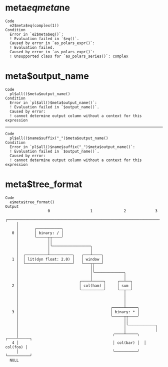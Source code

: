 # meta$eq meta$ne

    Code
      e2$meta$eq(complex(1))
    Condition
      Error in `e2$meta$eq()`:
      ! Evaluation failed in `$eq()`.
      Caused by error in `as_polars_expr()`:
      ! Evaluation failed.
      Caused by error in `as_polars_expr()`:
      ! Unsupported class for `as_polars_series()`: complex

# meta$output_name

    Code
      pl$all()$meta$output_name()
    Condition
      Error in `pl$all()$meta$output_name()`:
      ! Evaluation failed in `$output_name()`.
      Caused by error:
      ! cannot determine output column without a context for this expression

---

    Code
      pl$all()$name$suffix("_")$meta$output_name()
    Condition
      Error in `pl$all()$name$suffix("_")$meta$output_name()`:
      ! Evaluation failed in `$output_name()`.
      Caused by error:
      ! cannot determine output column without a context for this expression

# meta$tree_format

    Code
      e$meta$tree_format()
    Output
                       0                  1              2             3
         ┌────────────────────────────────────────────────────────────────────
         │
         │       ╭───────────╮
       0 │       │ binary: / │
         │       ╰─────┬┬────╯
         │             ││
         │             │╰─────────────────╮
         │             │                  │
         │  ╭──────────┴──────────╮   ╭───┴────╮
       1 │  │ lit(dyn float: 2.0) │   │ window │
         │  ╰─────────────────────╯   ╰───┬┬───╯
         │                                ││
         │                                │╰─────────────╮
         │                                │              │
         │                           ╭────┴─────╮     ╭──┴──╮
       2 │                           │ col(ham) │     │ sum │
         │                           ╰──────────╯     ╰──┬──╯
         │                                               │
         │                                               │
         │                                               │
         │                                         ╭─────┴─────╮
       3 │                                         │ binary: * │
         │                                         ╰─────┬┬────╯
         │                                               ││
         │                                               │╰────────────╮
         │                                               │             │
         │                                          ╭────┴─────╮  ╭────┴─────╮
       4 │                                          │ col(bar) │  │ col(foo) │
         │                                          ╰──────────╯  ╰──────────╯
      NULL

